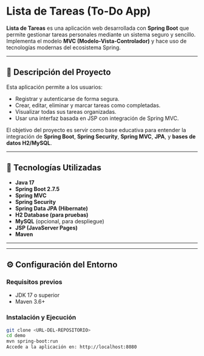 # Lista de Tareas (To-Do App)

**Lista de Tareas** es una aplicación web desarrollada con **Spring Boot** que permite gestionar tareas personales mediante un sistema seguro y sencillo. Implementa el modelo **MVC (Modelo-Vista-Controlador)** y hace uso de tecnologías modernas del ecosistema Spring.

---

## 🚀 Descripción del Proyecto

Esta aplicación permite a los usuarios:
- Registrar y autenticarse de forma segura.
- Crear, editar, eliminar y marcar tareas como completadas.
- Visualizar todas sus tareas organizadas.
- Usar una interfaz basada en JSP con integración de Spring MVC.

El objetivo del proyecto es servir como base educativa para entender la integración de **Spring Boot**, **Spring Security**, **Spring MVC**, **JPA**, y **bases de datos H2/MySQL**.

---

## 🧩 Tecnologías Utilizadas

- **Java 17**
- **Spring Boot 2.7.5**
- **Spring MVC**
- **Spring Security**
- **Spring Data JPA (Hibernate)**
- **H2 Database (para pruebas)**
- **MySQL** (opcional, para despliegue)
- **JSP (JavaServer Pages)**
- **Maven**

---


---

## ⚙️ Configuración del Entorno

### Requisitos previos

- JDK 17 o superior
- Maven 3.6+

### Instalación y Ejecución

```bash
git clone <URL-DEL-REPOSITORIO>
cd demo
mvn spring-boot:run
Accede a la aplicación en: http://localhost:8080
```
